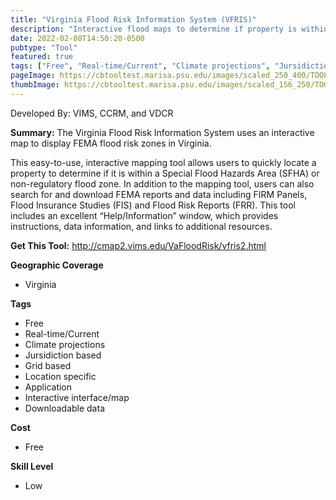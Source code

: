 ```yaml
---
title: "Virginia Flood Risk Information System (VFRIS)"
description: "Interactive flood maps to determine if property is within a FEMA flood risk zone. "
date: 2022-02-08T14:50:20-0500
pubtype: "Tool"
featured: true
tags: ["Free", "Real-time/Current", "Climate projections", "Jursidiction based", "Grid based", "Location specific", "Application", "Interactive interface/map", "Downloadable data"]
pageImage: https://cbtooltest.marisa.psu.edu/images/scaled_250_400/TOOLID_17.0_ScreenCapture-1.png
thumbImage: https://cbtooltest.marisa.psu.edu/images/scaled_156_250/TOOLID_17.0_ScreenCapture-1.png
---
```

Developed By: VIMS, CCRM, and VDCR

**Summary:** The Virginia Flood Risk Information System uses an interactive map to display FEMA flood risk zones in Virginia. 

This easy-to-use, interactive mapping tool allows users to quickly locate a property to determine if it is within a Special Flood Hazards Area (SFHA) or non-regulatory flood zone. In addition to the mapping tool, users can also search for and download FEMA reports and data including FIRM Panels, Flood Insurance Studies (FIS) and Flood Risk Reports (FRR). This tool includes an excellent “Help/Information” window, which provides instructions, data information, and links to additional resources.

__**Get This Tool:**__ http://cmap2.vims.edu/VaFloodRisk/vfris2.html

__**Geographic Coverage**__
- Virginia

__**Tags**__
-  Free
-  Real-time/Current
-  Climate projections
-  Jursidiction based
-  Grid based
-  Location specific
-  Application
-  Interactive interface/map
-  Downloadable data

__**Cost**__
- Free

__**Skill Level**__
- Low
